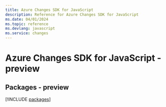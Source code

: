 ```yaml
---
title: Azure Changes SDK for JavaScript
description: Reference for Azure Changes SDK for JavaScript
ms.date: 04/01/2024
ms.topic: reference
ms.devlang: javascript
ms.service: changes
---
```

# Azure Changes SDK for JavaScript - preview
## Packages - preview
[!INCLUDE [packages](changes-index.md)]